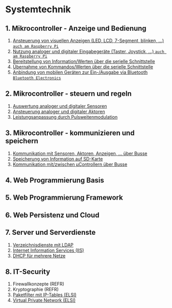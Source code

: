 # Systemtechnik

## 1. Mikrocontroller - Anzeige und Bedienung

1.	[Ansteuerung von visuellen Anzeigen (LED, LCD, 7-Segment, blinken, ...) `auch am Raspberry Pi`](./thema01-03/README.md)
2.	[Nutzung analoger und digitaler Eingabegeräte (Taster, Joystick, ...) `auch am Raspberry Pi`](./thema01-03/README.md)
3.	[Bereitstellung von Information/Werten über die serielle Schnittstelle](./thema01-03/README.md)
4.	[Übernahme von Kommandos/Werten über die serielle Schnittstelle](./thema01-03/README.md)
5.	[Anbindung von mobilen Geräten zur Ein-/Ausgabe via Bluetooth `Bluetooth Electronics`](./thema01-03/README.md)

## 2. Mikrocontroller - steuern und regeln

1.	[Auswertung analoger und digitaler Sensoren](./thema01-03/README.md)
2.	[Ansteuerung analoger und digitaler Aktoren](./thema01-03/README.md)
3.	[Leistungsanpassung durch Pulsweitenmodulation](./thema01-03/README.md)

## 3. Mikrocontroller - kommunizieren und speichern

1.	[Kommunikation mit Sensoren, Aktoren, Anzeigen, ... über Busse](./thema01-03/README.md)
2.	[Speicherung von Information auf SD-Karte](./thema01-03/README.md)
3.	[Kommunikation mit/zwischen µControllern über Busse](./thema01-03/README.md)

## 4. Web Programmierung Basis
## 5. Web Programmierung Framework
## 6. Web Persistenz und Cloud
## 7. Server und Serverdienste

1. [Verzeichnisdienste mit LDAP](./thema07/kap01.md)
2. [Internet Information Services (IIS)](./thema07/kap02.md)
3. [DHCP für mehrere Netze](./thema07/kap03.md)

## 8. IT-Security

1. Firewallkonzepte (REFR)
2. Kryptographie (REFR)
3. [Paketfilter mit IP-Tables (ELSI)](./thema08/kap03.md)
4. [Virtual Private Network (ELSI)](./thema08/kap04.md)
